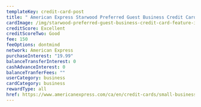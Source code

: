 ```yaml
---
templateKey: credit-card-post
title: " American Express Starwood Preferred Guest Business Credit Card"
cardImage: /img/starwood-preferred-guest-business-credit-card-feature-image.jpg
creditScore: Excellent
creditScoreTwo: Good
fee: 150
feeOptions: dontmind
network: American Express
purchaseInterest: "19.99"
balanceTransferInterest: 0
cashAdvanceInterest: 0
balanceTranferFees: ""
userCategory: business
cardCategory: business
rewardType: all
href: https://www.americanexpress.com/ca/en/credit-cards/small-business-starwood-card/?linknav=ca-en-amex-cardshop-allcards-learn-starwoodPreferredGuestBusinessCreditCard&cpid=100186460
---
```

